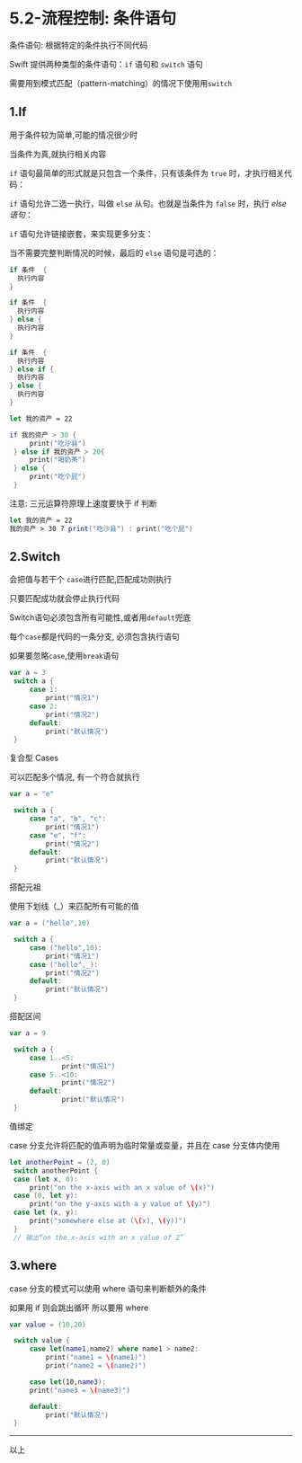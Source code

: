 # 5.2-流程控制: 条件语句

条件语句: 根据特定的条件执行不同代码

Swift 提供两种类型的条件语句：`if` 语句和 `switch` 语句

需要用到模式匹配（pattern-matching）的情况下使用用`switch`

## 1.If

用于条件较为简单,可能的情况很少时

当条件为真,就执行相关内容

`if` 语句最简单的形式就是只包含一个条件，只有该条件为 `true` 时，才执行相关代码：

`if` 语句允许二选一执行，叫做 `else` 从句。也就是当条件为 `false` 时，执行 *else 语句*：

 `if` 语句允许链接嵌套，来实现更多分支：

当不需要完整判断情况的时候，最后的 `else` 语句是可选的：

```swift
if 条件  {
  执行内容
}

if 条件  {
  执行内容
} else {
  执行内容
}

if 条件  {
  执行内容
} else if {
  执行内容
} else {
  执行内容
}
```

```swift
let 我的资产 = 22

if 我的资产 > 30 {
     print("吃沙县")
 } else if 我的资产 > 20{
     print("喝奶茶")
 } else {
     print("吃个屁")
 }
```

注意: 三元运算符原理上速度要快于 if 判断

```swift
let 我的资产 = 22
我的资产 > 30 ? print("吃沙县") : print("吃个屁")
```

## 2.Switch

会把值与若干个 `case`进行匹配,匹配成功则执行

只要匹配成功就会停止执行代码

Switch语句必须包含所有可能性,或者用`default`兜底

每个`case`都是代码的一条分支, 必须包含执行语句

如果要忽略`case`,使用`break`语句

```swift
var a = 3
 switch a {
     case 1:
         print("情况1")
     case 2:
         print("情况2")
     default:
         print("默认情况")
 }
```

复合型 Cases

可以匹配多个情况, 有一个符合就执行

```swift
var a = "e"

 switch a {
     case "a", "b", "c":
         print("情况1")
     case "e", "f":
         print("情况2")
     default:
         print("默认情况")
 }
```

搭配元祖

使用下划线（_）来匹配所有可能的值

```swift
var a = ("hello",10)

 switch a {
     case ("hello",10):
         print("情况1")
     case ("hello",_):
         print("情况2")
     default:
         print("默认情况")
 }
```

搭配区间

```swift
var a = 9

 switch a {
     case 1..<5:
             print("情况1")
     case 5..<10:
             print("情况2")
     default:
             print("默认情况")
 }
```

值绑定

case 分支允许将匹配的值声明为临时常量或变量，并且在 case 分支体内使用

```swift
let anotherPoint = (2, 0)
 switch anotherPoint {
 case (let x, 0):
     print("on the x-axis with an x value of \(x)")
 case (0, let y):
     print("on the y-axis with a y value of \(y)")
 case let (x, y):
     print("somewhere else at (\(x), \(y))")
 }
 // 输出“on the x-axis with an x value of 2”
```

## 3.where

case 分支的模式可以使用 where 语句来判断额外的条件

如果用 if 则会跳出循环 所以要用 where

```swift
var value = (10,20)

 switch value {
     case let(name1,name2) where name1 > name2:
         print("name1 = \(name1)")
         print("name2 = \(name2)")

     case let(10,name3):
     print("name3 = \(name3)")

     default:
         print("默认情况")
 }
```

---

以上